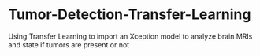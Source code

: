 # Tumor-Detection-Transfer-Learning
Using Transfer Learning to import an Xception model to analyze brain MRIs and state if tumors are present or not
